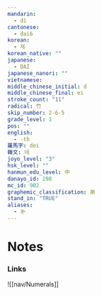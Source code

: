 ```yaml
---
mandarin:
  - dì
cantonese:
  - dai6
korean:
  - 제
korean_native: ""
japanese:
  - DAI
japanese_nanori: ""
vietnamese:
middle_chinese_initial: d
middle_chinese_final: ei
stroke_count: "11"
radical: 竹
skip_number: 2-6-5
grade_level: 1
pos: ""
english:
  - -th
羅馬字: dei
韓文: 데
joyo_level: "3"
hsk_level: ""
hanmun_edu_level: 中
danayo_id: 198
mc_id: 902
graphemic_classification: 弟
stand_in: "TRUE"
aliases:
  - 㐧
---
```


# Notes
### Links
![[nav/Numerals]]
